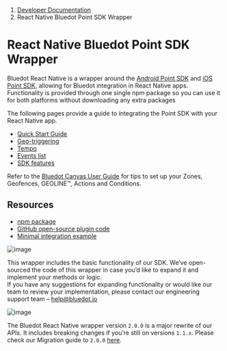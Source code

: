 1.  [Developer Documentation](https://docs.bluedot.io)
2.  React Native Bluedot Point SDK Wrapper

React Native Bluedot Point SDK Wrapper
======================================

Bluedot React Native is a wrapper around the [Android Point SDK](https://docs.bluedot.io/android-sdk/) and [iOS Point SDK](https://docs.bluedot.io/ios-sdk/), allowing for Bluedot integration in React Native apps. Functionality is provided through one single npm package so you can use it for both platforms without downloading any extra packages

The following pages provide a guide to integrating the Point SDK with your React Native app.

*   [Quick Start Guide](https://docs.bluedot.io/react-native-library/react-native-quick-start/)
*   [Geo-triggering](https://docs.bluedot.io/react-native-library/react-native-geo-triggering/)
*   [Tempo](https://docs.bluedot.io/react-native-library/react-native-tempo/)
*   [Events list](https://docs.bluedot.io/react-native-library/react-native-events-list/)
*   [SDK features](https://docs.bluedot.io/react-native-library/react-native-features/)

Refer to the [Bluedot Canvas User Guide](https://docs.bluedot.io/canvas/) for tips to set up your Zones, Geofences, GEOLINE™, Actions and Conditions.

Resources
---------

*   [npm package](https://www.npmjs.com/package/bluedot-react-native)
*   [GitHub open-source plugin code](https://github.com/Bluedot-Innovation/Bluedot-React-Native-Plugin)
*   [Minimal integration example](https://github.com/Bluedot-Innovation/Bluedot-React-Native-Minimal-Integration)

![image](https://docs.bluedot.io/wp-content/uploads/2021/07/info.png)

This wrapper includes the basic functionality of our SDK. We’ve open-sourced the code of this wrapper in case you’d like to expand it and implement your methods or logic.  
If you have any suggestions for expanding functionality or would like our team to review your implementation, please contact our engineering support team – [help@bluedot.io](mailto:help@bluedot.ok)

![image](https://docs.bluedot.io/wp-content/uploads/2021/07/info.png)

The Bluedot React Native wrapper version `2.0.0` is a major rewrite of our APIs. It includes breaking changes if you’re still on versions `1.1.x`. Please check our Migration guide to `2.0.0` [here](https://docs.bluedot.io/react-native-library/react-native-migrating-to-2-0-0-guide/).